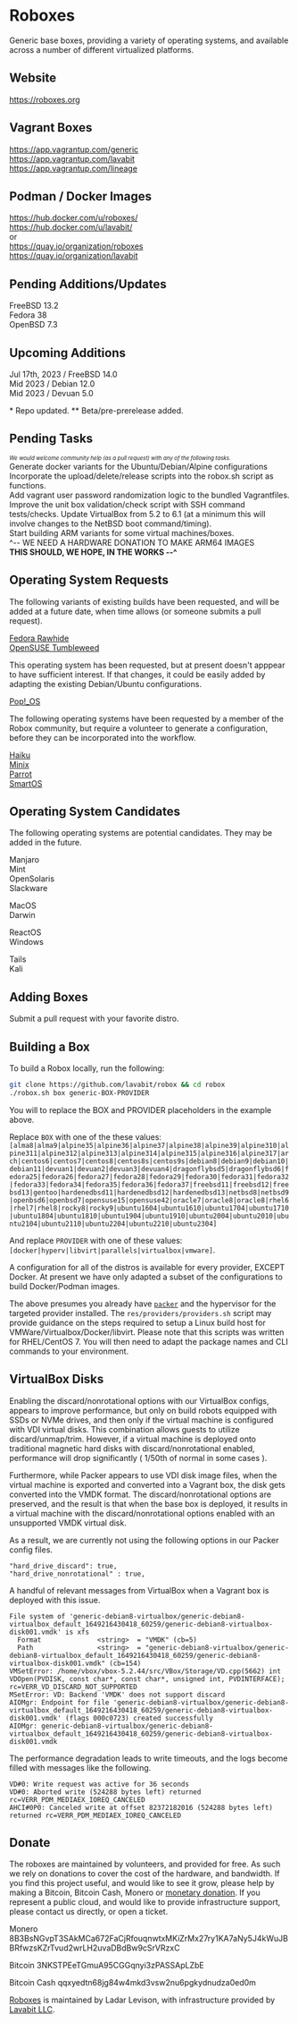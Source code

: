 
# Roboxes

Generic base boxes, providing a variety of operating systems, and available across a number of different virtualized platforms.

## Website
https://roboxes.org  

## Vagrant Boxes  
https://app.vagrantup.com/generic  
https://app.vagrantup.com/lavabit  
https://app.vagrantup.com/lineage  

## Podman / Docker Images  
https://hub.docker.com/u/roboxes/  
https://hub.docker.com/u/lavabit/  
or   
https://quay.io/organization/roboxes  
https://quay.io/organization/lavabit  

## Pending Additions/Updates

FreeBSD 13.2  
Fedora 38  
OpenBSD 7.3  

## Upcoming Additions

Jul 17th, 2023 / FreeBSD 14.0  
Mid 2023 / Debian 12.0  
Mid 2023 / Devuan 5.0  

\* Repo updated.
\*\* Beta/pre-prerelease added.  

## Pending Tasks
  
<sup><sub>_We would welcome community help (as a pull request) with any of the following tasks._</sub></sup>  
Generate docker variants for the Ubuntu/Debian/Alpine configurations  
Incorporate the upload/delete/release scripts into the robox.sh script as functions.  
Add vagrant user password randomization logic to the bundled Vagrantfiles.  
Improve the unit box validation/check script with SSH command tests/checks.
Update VirtualBox from 5.2 to 6.1 (at a minimum this will involve changes to the NetBSD boot command/timing).  
Start building ARM variants for some virtual machines/boxes.  
 ^-- WE NEED A HARDWARE DONATION TO MAKE ARM64 IMAGES  
 **THIS SHOULD, WE HOPE, IN THE WORKS --^**  
  
## Operating System Requests

The following variants of existing builds have been requested, and will be added at a future date, when time allows (or someone submits a pull request).
  
[Fedora Rawhide](https://fedoraproject.org/wiki/Releases/Rawhide)  
[OpenSUSE Tumbleweed](https://software.opensuse.org/distributions/tumbleweed)  
  
This operating system has been requested, but at present doesn't apppear to have sufficient interest. If that changes, it could be easily added by adapting the existing Debian/Ubuntu configurations.  

[Pop\!\_OS](https://pop.system76.com/)  
  
The following operating systems have been requested by a member of the Robox community, but require a volunteer to generate a configuration, before they can be incorporated into the workflow.

[Haiku](https://www.haiku-os.org/get-haiku/)  
[Minix](https://www.minix3.org/)  
[Parrot](https://www.parrotsec.org/)  
[SmartOS](https://www.joyent.com/smartos)

## Operating System Candidates

The following operating systems are potential candidates. They may be added in the future. 

Manjaro  
Mint  
OpenSolaris  
Slackware  

MacOS  
Darwin  
  
ReactOS  
Windows  

Tails  
Kali  

## Adding Boxes

Submit a pull request with your favorite distro.  

## Building a Box

To build a Robox locally, run the following:  

```bash
git clone https://github.com/lavabit/robox && cd robox
./robox.sh box generic-BOX-PROVIDER
```

You will to replace the BOX and PROVIDER placeholders in the example above.  
  
Replace `BOX` with one of the these values:  `[alma8|alma9|alpine35|alpine36|alpine37|alpine38|alpine39|alpine310|alpine311|alpine312|alpine313|alpine314|alpine315|alpine316|alpine317|arch|centos6|centos7|centos8|centos8s|centos9s|debian8|debian9|debian10|debian11|devuan1|devuan2|devuan3|devuan4|dragonflybsd5|dragonflybsd6|fedora25|fedora26|fedora27|fedora28|fedora29|fedora30|fedora31|fedora32|fedora33|fedora34|fedora35|fedora36|fedora37|freebsd11|freebsd12|freebsd13|gentoo|hardenedbsd11|hardenedbsd12|hardenedbsd13|netbsd8|netbsd9|openbsd6|openbsd7|opensuse15|opensuse42|oracle7|oracle8|oracle8|rhel6|rhel7|rhel8|rocky8|rocky9|ubuntu1604|ubuntu1610|ubuntu1704|ubuntu1710|ubuntu1804|ubuntu1810|ubuntu1904|ubuntu1910|ubuntu2004|ubuntu2010|ubuntu2104|ubuntu2110|ubuntu2204|ubuntu2210|ubuntu2304]`
  
And replace `PROVIDER` with one of these values: `[docker|hyperv|libvirt|parallels|virtualbox|vmware]`.  
  
A configuration for all of the distros is available for every provider, EXCEPT Docker. At present we have only adapted a subset of the configurations to build Docker/Podman images.  

The above presumes you already have [`packer`](https://www.packer.io/) and the hypervisor for the targeted provider installed. The `res/providers/providers.sh` script may provide guidance on the steps required to setup a Linux build host for VMWare/Virtualbox/Docker/libvirt. Please note that this scripts was written for RHEL/CentOS 7. You will then need to adapt the package names and CLI commands to your environment.  
  
## VirtualBox Disks

Enabling the discard/nonrotational options with our VirtualBox configs, appears to improve performance, but only on build robots equipped with SSDs or NVMe drives, and then only if the virtual machine is configured with VDI virtual disks. This combination allows guests to utilize discard/unmap/trim. However, if a virtual machine is deployed onto traditional magnetic hard disks with discard/nonrotational enabled, performance will drop significantly ( 1/50th of normal in some cases ). 

Furthermore, while Packer appears to use VDI disk image files, when the virtual machine is exported and converted into a Vagrant box, the disk gets converted into the VMDK format. The discard/nonrotational options are preserved, and the result is that when the base box is deployed, it results in a virtual machine with the discard/nonrotational options enabled with an unsupported VMDK virtual disk.

As a result, we are currently not using the following options in our Packer config files. 
```
"hard_drive_discard": true,
"hard_drive_nonrotational" : true,
```
A handful of relevant messages from VirtualBox when a Vagrant box is deployed with this issue.
```
File system of 'generic-debian8-virtualbox/generic-debian8-virtualbox_default_1649216430418_60259/generic-debian8-virtualbox-disk001.vmdk' is xfs
  Format              <string>  = "VMDK" (cb=5)
  Path                <string>  = "generic-debian8-virtualbox/generic-debian8-virtualbox_default_1649216430418_60259/generic-debian8-virtualbox-disk001.vmdk" (cb=154)
VMSetError: /home/vbox/vbox-5.2.44/src/VBox/Storage/VD.cpp(5662) int VDOpen(PVDISK, const char*, const char*, unsigned int, PVDINTERFACE); rc=VERR_VD_DISCARD_NOT_SUPPORTED
MSetError: VD: Backend 'VMDK' does not support discard
AIOMgr: Endpoint for file 'generic-debian8-virtualbox/generic-debian8-virtualbox_default_1649216430418_60259/generic-debian8-virtualbox-disk001.vmdk' (flags 000c0723) created successfully
AIOMgr: generic-debian8-virtualbox/generic-debian8-virtualbox_default_1649216430418_60259/generic-debian8-virtualbox-disk001.vmdk
```
The performance degradation leads to write timeouts, and the logs become filled with messages like the following.
```
VD#0: Write request was active for 36 seconds
VD#0: Aborted write (524288 bytes left) returned rc=VERR_PDM_MEDIAEX_IOREQ_CANCELED
AHCI#0P0: Canceled write at offset 82372182016 (524288 bytes left) returned rc=VERR_PDM_MEDIAEX_IOREQ_CANCELED
```

## Donate

The roboxes are maintained by volunteers, and provided for free. As such we rely on donations to cover the cost of the hardware, and bandwidth. If you find this project useful, and would like to see it grow, please help by making a Bitcoin, Bitcoin Cash, Monero or [monetary donation](https://www.paypal.com/cgi-bin/webscr?cmd=_s-xclick&hosted_button_id=99THGS6F4HGLU&source=url). If you represent a public cloud, and would like to provide infrastructure support, please contact us directly, or open a ticket.

Monero
8B3BsNGvpT3SAkMCa672FaCjRfouqnwtxMKiZrMx27ry1KA7aNy5J4kWuJBBRfwzsKZrTvud2wrLH2uvaDBdBw9cSrVRzxC

Bitcoin
3NKSTPEeTGmuA95CGGqnyi3zPASSApLZbE

Bitcoin Cash
qqxyedtn68jg84w4mkd3vsw2nu6pgkydnudza0ed0m

[Roboxes](https://roboxes.org) is maintained by Ladar Levison, with infrastructure provided by [Lavabit LLC](https://lavabit.com).

